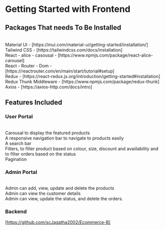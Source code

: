 # Getting Started with Frontend

## Packages That needs To Be Installed
<br>
Material UI - [https://mui.com/material-ui/getting-started/installation/]
<br>
Tailwind CSS - [https://tailwindcss.com/docs/installation]
<br>
React - alice - casousal - [https://www.npmjs.com/package/react-alice-carousel]
<br>
React - Router - Dom - [https://reactrouter.com/en/main/start/tutorial#setup]
<br>
Redux - [https://react-redux.js.org/introduction/getting-started#installation]
<br>
Redux Thunk Middleware - [https://www.npmjs.com/package/redux-thunk]
<br>
Axios - [https://axios-http.com/docs/intro]

## Features Included

### User Portal
<br>
Carousal to display the featured products
<br>
A responsive navigation bar to navigate to products easily
<br>
A search bar 
<br>
Filters, to filter product based on colour, size, discount and avaiilability and to filter orders based on the status
<br>
Pagination 

### Admin Portal
<br>
Admin can add, view, update and delete the products
<br>
Admin can view the customer details
<br>
Admin can view, update the status, and delete the orders.

### Backend
[https://github.com/scJagatha2002/Ecommerce-B]







